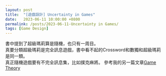 ```yaml
---
layout: post
title:  "[遊戲設計] Uncertainty in Games"
date:   2023-06-11 10:00:00 +0800
permalink: /posts/2023-06-11-Uncertainty in Games/
tags: [Game Design]
---
```



書中提到了超級瑪莉算是隨機，也只有一周目。  
真要分類超級瑪莉是完全訊息遊戲，書中看不起的Crossword和數獨和超級瑪莉是同一類。  
真正隨機遊戲要有不完全訊息集，比如撲克麻將。
參考我的另一篇文章[Game Theory](https://lattice.posetmage.com/Knowledge/Social%20Science/Economy/Game%20Theory)  


